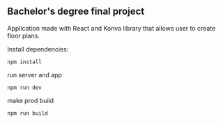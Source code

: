 ## Bachelor's degree final project

Application made with React and Konva library that allows user to create floor plans.

Install dependencies:

```
npm install
```

run server and app

```
npm run dev
```

make prod build

```
npm run build
```
